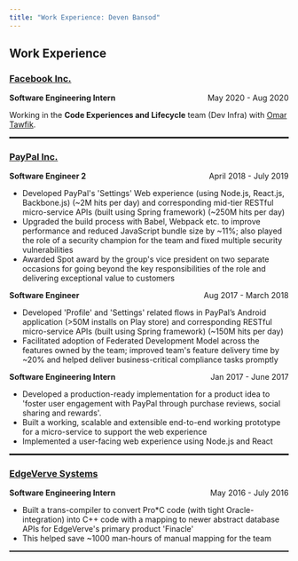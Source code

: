 ```yaml
---
title: "Work Experience: Deven Bansod"
---
```


## Work Experience

### [Facebook Inc.](https://facebook.com)
**Software Engineering Intern** <span style="float:right">May 2020 - Aug 2020</span>

Working in the **Code Experiences and Lifecycle** team (Dev Infra) with [Omar Tawfik](https://www.linkedin.com/in/otawfik).

<hr style="height:2.5px;border:none;" />

### [PayPal Inc.](https://paypal.com)

**Software Engineer 2** <span style="float:right">April 2018 - July 2019</span>

- Developed PayPal's 'Settings' Web experience (using Node.js, React.js, Backbone.js) (~2M hits per day) and corresponding mid-tier RESTful micro-service APIs (built using Spring framework) (~250M hits per day)
- Upgraded the build process with Babel, Webpack etc. to improve performance and reduced JavaScript bundle size by ~11%; also played the role of a security champion for the team and fixed multiple security vulnerabilities
- Awarded Spot award by the group's vice president on two separate occasions for going beyond the key responsibilities of the role and delivering exceptional value to customers

**Software Engineer** <span style="float:right">Aug 2017 - March 2018</span>

- Developed 'Profile' and 'Settings' related flows in PayPal’s Android application (>50M installs on Play store) and corresponding RESTful micro-service APIs (built using Spring framework) (~150M hits per day)
- Facilitated adoption of Federated Development Model across the features owned by the team; improved team's feature delivery time by ~20% and helped deliver business-critical compliance tasks promptly

**Software Engineering Intern** <span style="float:right">Jan 2017 - June 2017</span>

- Developed a production-ready implementation for a product idea to 'foster user engagement with PayPal through purchase reviews, social sharing and rewards'.
- Built a working, scalable and extensible end-to-end working prototype for a micro-service to support the web experience
- Implemented a user-facing web experience using Node.js and React

<hr style="height:2.5px;border:none;" />

### [EdgeVerve Systems](https://edgeverve.com)
**Software Engineering Intern** <span style="float:right">May 2016 - July 2016</span>

- Built a trans-compiler to  convert  Pro*C code (with tight Oracle-integration) into C++ code with a mapping to newer abstract database APIs for EdgeVerve's primary product 'Finacle'
- This helped save ~1000 man-hours of manual mapping for the team

<hr style="height:2.5px;border:none;" />
